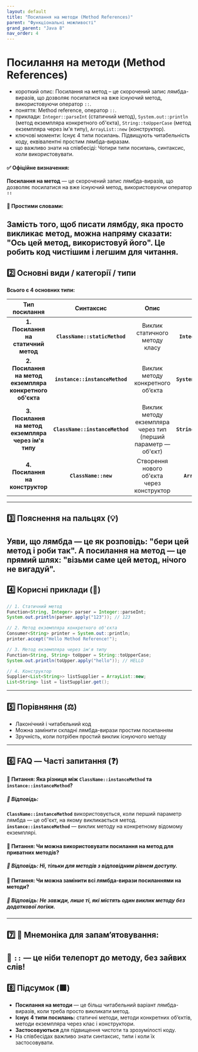 ```yaml
---
layout: default
title: "Посилання на методи (Method References)"
parent: "Функціональні можливості"
grand_parent: "Java 8"
nav_order: 4
---
```


# Посилання на методи (Method References)

* короткий опис: Посилання на метод – це скорочений запис лямбда-виразів, що дозволяє посилатися на вже існуючий метод,
  використовуючи оператор `::`.
* поняття: Method reference, оператор `::`.
* приклади: `Integer::parseInt` (статичний метод), `System.out::println` (метод екземпляра конкретного об'єкта),
  `String::toUpperCase` (метод екземпляра через ім'я типу), `ArrayList::new` (конструктор).
* ключові моменти: Існує 4 типи посилань. Підвищують читабельність коду, еквівалентні простим лямбда-виразам.
* що важливо знати на співбесіді: Чотири типи посилань, синтаксис, коли використовувати.

#### **✅ Офіційне визначення:**

**Посилання на метод** — це скорочений запис лямбда-виразів, що дозволяє посилатися на вже існуючий метод,
використовуючи оператор **`::`**

#### **🧠 Простими словами:**

Замість того, щоб писати лямбду, яка просто викликає метод, можна напряму сказати: "Ось цей метод, використовуй його". Це робить код чистішим і легшим для читання.
---

## **2️⃣ Основні види / категорії / типи**

**Всього є 4 основних типи:**

|                       Тип посилання                       |            Синтаксис            |                             Опис                              |          Приклад          |
|:---------------------------------------------------------:|:-------------------------------:|:-------------------------------------------------------------:|:-------------------------:|
|           **1\. Посилання на статичний метод**            |  **`ClassName::staticMethod`**  |                Виклик статичного методу класу                 |  **`Integer::parseInt`**  |
| **2\. Посилання на метод екземпляра конкретного об'єкта** | **`instance::instanceMethod`**  |               Виклик методу конкретного об’єкта               | **`System.out::println`** |
|   **3\. Посилання на метод екземпляра через ім'я типу**   | **`ClassName::instanceMethod`** | Виклик методу екземпляра через тип (перший параметр — об'єкт) | **`String::toUpperCase`** |
|             **4\. Посилання на конструктор**              |      **`ClassName::new`**       |          Створення нового об'єкта через конструктор           |   **`ArrayList::new`**    |

---

## **3️⃣ Пояснення на пальцях (💡)**

Уяви, що лямбда — це як розповідь: "бери цей метод і роби так". А посилання на метод — це прямий шлях: "візьми саме цей метод, нічого не вигадуй".
---

## **4️⃣ Корисні приклади (🧪)**

```java
// 1. Статичний метод
Function<String, Integer> parser = Integer::parseInt;
System.out.println(parser.apply("123")); // 123

// 2. Метод екземпляра конкретного об'єкта
Consumer<String> printer = System.out::println;
printer.accept("Hello Method Reference!");

// 3. Метод екземпляра через ім'я типу
Function<String, String> toUpper = String::toUpperCase;
System.out.println(toUpper.apply("hello")); // HELLO

// 4. Конструктор
Supplier<List<String>> listSupplier = ArrayList::new;
List<String> list = listSupplier.get();
```
---

## **5️⃣ Порівняння (⚖️)**

* Лаконічний і читабельний код
* Можна замінити складні лямбда-вирази простим посиланням
* Зручність, коли потрібен простий виклик існуючого методу

---

## **6️⃣ FAQ — Часті запитання (❓)**

#### **🔹 Питання: Яка різниця між `ClassName::instanceMethod` та `instance::instanceMethod`?**

##### **💬 Відповідь:**

**`ClassName::instanceMethod`** використовується, коли перший параметр лямбда — це об'єкт, на якому викликається
метод.  
**`instance::instanceMethod`** — виклик методу на конкретному відомому екземплярі.

####  

#### **🔹 Питання: Чи можна використовувати посилання на метод для приватних методів?**

##### **💬 Відповідь: Ні, тільки для методів з відповідним рівнем доступу.**

####  

#### **🔹 Питання: Чи можна замінити всі лямбда-вирази посиланнями на методи?**

##### **💬 Відповідь: Не завжди, лише ті, які містять один виклик методу без додаткової логіки.**

---

## **7️⃣ 🧠 Мнемоніка для запам’ятовування:**

🚀 **`::` — це ніби телепорт до методу, без зайвих слів\!**
---

## **8️⃣ Підсумок (🟩)**

* **Посилання на методи** — це більш читабельний варіант лямбда-виразів, коли треба просто викликати метод.
* **Існує 4 типи посилань:** статичні методи, методи конкретних об’єктів, методи екземпляра через клас і конструктори.
* **Застосовуються** для підвищення чистоти та зрозумілості коду.
* На співбесідах важливо знати синтаксис, типи і коли їх застосовувати.